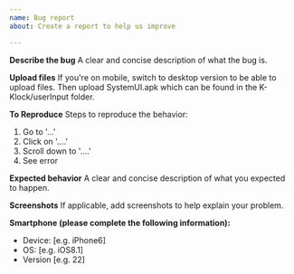 ```yaml
---
name: Bug report
about: Create a report to help us improve

---
```


**Describe the bug**
A clear and concise description of what the bug is.

**Upload files**
If you're on mobile, switch to desktop version to be able to upload files. 
Then upload SystemUI.apk which can be found in the K-Klock/userInput folder.

**To Reproduce**
Steps to reproduce the behavior:
1. Go to '...'
2. Click on '....'
3. Scroll down to '....'
4. See error

**Expected behavior**
A clear and concise description of what you expected to happen.

**Screenshots**
If applicable, add screenshots to help explain your problem.

**Smartphone (please complete the following information):**
 - Device: [e.g. iPhone6]
 - OS: [e.g. iOS8.1]
 - Version [e.g. 22]
